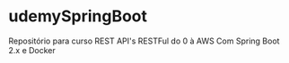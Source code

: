 # udemySpringBoot
Repositório para curso REST API's RESTFul do 0 à AWS Com Spring Boot 2.x e Docker
